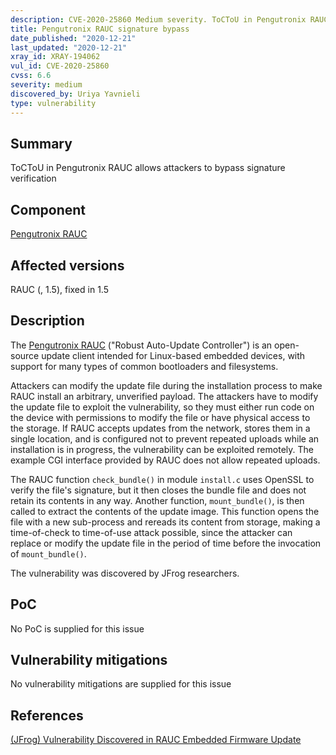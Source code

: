 ```yaml
---
description: CVE-2020-25860 Medium severity. ToCToU in Pengutronix RAUC allows attackers to bypass signature verification
title: Pengutronix RAUC signature bypass
date_published: "2020-12-21"
last_updated: "2020-12-21"
xray_id: XRAY-194062
vul_id: CVE-2020-25860
cvss: 6.6
severity: medium
discovered_by: Uriya Yavnieli
type: vulnerability
---
```

## Summary
ToCToU in Pengutronix RAUC allows attackers to bypass signature verification

## Component

[Pengutronix RAUC](https://rauc.readthedocs.io/en/latest/index.html)

## Affected versions

RAUC (, 1.5), fixed in 1.5

## Description

The [Pengutronix RAUC](https://rauc.readthedocs.io/en/latest/index.html) ("Robust Auto-Update Controller") is an open-source update client intended for Linux-based embedded devices, with support for many types of common bootloaders and filesystems.

Attackers can modify the update file during the installation process to make RAUC install an arbitrary, unverified payload. The attackers have to modify the update file to exploit the vulnerability, so they must either run code on the device with permissions to modify the file or have physical access to the storage. If RAUC accepts updates from the network, stores them in a single location, and is configured not to prevent repeated uploads while an installation is in progress, the vulnerability can be exploited remotely. The example CGI interface provided by RAUC does not allow repeated uploads.

The RAUC function `check_bundle()` in module `install.c` uses OpenSSL to verify the file's signature, but it then closes the bundle file and does not retain its contents in any way. Another function, `mount_bundle()`, is then called to extract the contents of the update image. This function opens the file with a new sub-process and rereads its content from storage, making a time-of-check to time-of-use attack possible, since the attacker can replace or modify the update file in the period of time before the invocation of `mount_bundle()`.

The vulnerability was discovered by JFrog researchers.

## PoC

No PoC is supplied for this issue

## Vulnerability mitigations

No vulnerability mitigations are supplied for this issue

## References

[(JFrog) Vulnerability Discovered in RAUC Embedded Firmware Update](https://jfrog.com/blog/cve-2020-25860-significant-vulnerability-discovered-in-rauc-embedded-firmware-update-framework/)